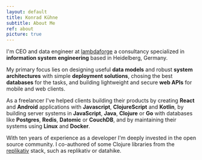 ```yaml
---
layout: default
title: Konrad Kühne
subtitle: About Me
ref: about
picture: true
---
```

I'm CEO and data engineer at [lambdaforge](http://lambdaforge.io) a consultancy specialized in **information system engineering** based in Heidelberg, Germany.  

My primary focus lies on designing useful **data models** and robust **system architectures** with simple **deployment solutions**, chosing the best **databases** for the tasks, and building lightweight and secure **web APIs** for mobile and web clients.   

As a freelancer I've helped clients building their products by creating **React** and **Android** applications with **Javascript**, **ClojureScript** and **Kotlin**, by building server systems in **JavaScript**, **Java**, **Clojure** or **Go** with databases like **Postgres**, **Redis**, **Datomic** or **CouchDB**, and by maintaining their systems using **Linux** and **Docker**.   

With ten years of experience as a developer I'm deeply invested in the open source community. I co-authored of some Clojure libraries from the [replikativ](https://github.com/replikativ) stack, such as replikativ or datahike.

